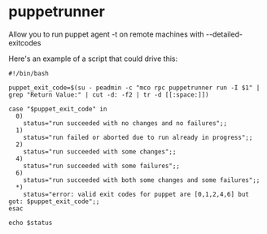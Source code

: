 puppetrunner
=======

Allow you to run puppet agent -t on remote machines with --detailed-exitcodes

Here's an example of a script that could drive this:

```
#!/bin/bash

puppet_exit_code=$(su - peadmin -c "mco rpc puppetrunner run -I $1" | grep "Return Value:" | cut -d: -f2 | tr -d [[:space:]])

case "$puppet_exit_code" in
  0)
    status="run succeeded with no changes and no failures";;
  1)
    status="run failed or aborted due to run already in progress";;
  2)
    status="run succeeded with some changes";;
  4)
    status="run succeeded with some failures";;
  6)
    status="run succeeded with both some changes and some failures";;
  *)
    status="error: valid exit codes for puppet are [0,1,2,4,6] but got: $puppet_exit_code";;
esac

echo $status
```
